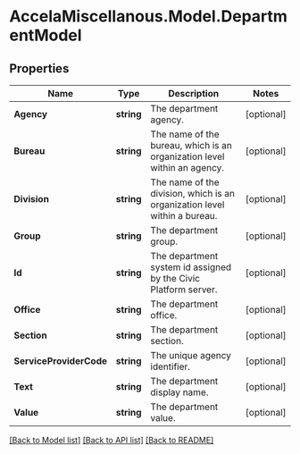 # AccelaMiscellanous.Model.DepartmentModel
## Properties

Name | Type | Description | Notes
------------ | ------------- | ------------- | -------------
**Agency** | **string** | The department agency.  | [optional] 
**Bureau** | **string** | The name of the bureau, which is an organization level within an agency. | [optional] 
**Division** | **string** | The name of the division, which is an organization level within a bureau. | [optional] 
**Group** | **string** | The department group. | [optional] 
**Id** | **string** | The department system id assigned by the Civic Platform server. | [optional] 
**Office** | **string** | The department office. | [optional] 
**Section** | **string** | The department section. | [optional] 
**ServiceProviderCode** | **string** | The unique agency identifier. | [optional] 
**Text** | **string** | The department display name. | [optional] 
**Value** | **string** | The department value. | [optional] 

[[Back to Model list]](../README.md#documentation-for-models) [[Back to API list]](../README.md#documentation-for-api-endpoints) [[Back to README]](../README.md)

